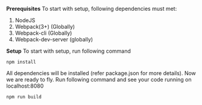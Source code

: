 **Prerequisites**
To start with setup, following dependencies must met:
1. NodeJS
2. Webpack(3+) (Globally)
3. Webpack-cli (Globally)
4. Webpack-dev-server (globally)

**Setup**
To start with setup, run following command

```npm install```

All dependencies will be installed (refer package.json for more details). Now we are ready to fly. Run following command and see your code running on localhost:8080

```npm run build```